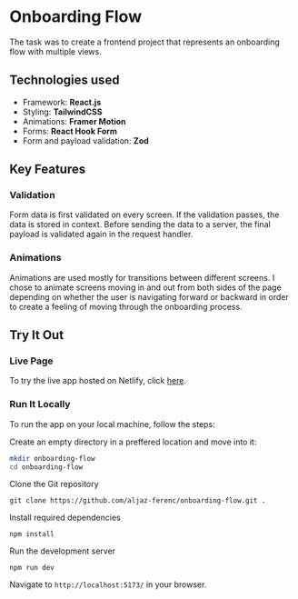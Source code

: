 # Onboarding Flow

The task was to create a frontend project that represents an onboarding flow with multiple views.

## Technologies used
- Framework: **React.js** 
- Styling: **TailwindCSS**
- Animations: **Framer Motion**
- Forms: **React Hook Form**
- Form and payload validation: **Zod**

## Key Features

### Validation
Form data is first validated on every screen. If the validation passes, the data is stored in context. Before sending the data to a server, the final payload is validated again in the request handler. 

### Animations 
Animations are used mostly for transitions between different screens. I chose to animate screens moving in and out from both sides of the page depending on whether the user is navigating forward or backward in order to create a feeling of moving through the onboarding process.

## Try It Out

### Live Page
To try the live app hosted on Netlify, click [here](https://onboarding-flow-af.netlify.app).

### Run It Locally
To run the app on your local machine, follow the steps: 

Create an empty directory in a preffered location and move into it:
```bash
mkdir onboarding-flow
cd onboarding-flow
```

Clone the Git repository
```
git clone https://github.com/aljaz-ferenc/onboarding-flow.git .
```

Install required dependencies
```
npm install
```

Run the development server
```
npm run dev
```
Navigate to `http://localhost:5173/` in your browser.
